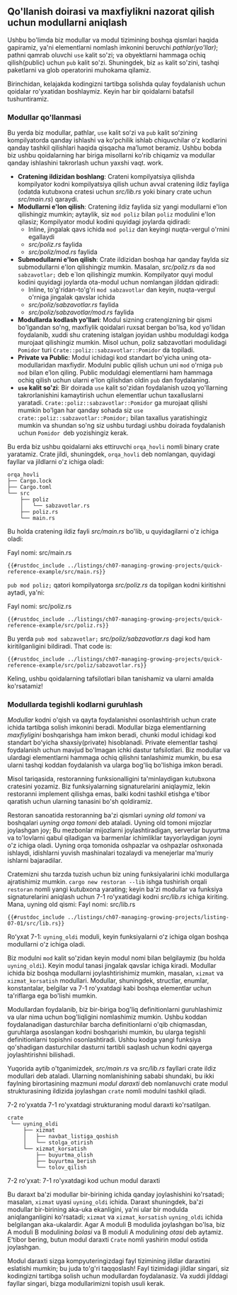 ## Qo'llanish doirasi va maxfiylikni nazorat qilish uchun modullarni aniqlash

Ushbu bo'limda biz modullar va modul tizimining boshqa qismlari haqida gapiramiz, ya'ni elementlarni nomlash imkonini beruvchi *pathlar(yo'llar)*; pathni qamrab oluvchi `use` kalit so'zi; va obyektlarni hammaga ochiq qilish(public) uchun `pub` kalit so'zi. Shuningdek, biz `as` kalit so'zini, tashqi paketlarni va glob operatorini muhokama qilamiz.

Birinchidan, kelajakda kodingizni tartibga solishda qulay foydalanish uchun qoidalar ro'yxatidan boshlaymiz. Keyin har bir qoidalarni batafsil tushuntiramiz.

### Modullar qo'llanmasi

Bu yerda biz modullar, pathlar, `use` kalit soʻzi va `pub` kalit soʻzining kompilyatorda qanday ishlashi va koʻpchilik ishlab chiquvchilar oʻz kodlarini qanday tashkil qilishlari haqida qisqacha maʼlumot beramiz. Ushbu bobda biz ushbu qoidalarning har biriga misollarni ko'rib chiqamiz va modullar qanday ishlashini takrorlash uchun yaxshi vaqt.
work.

- **Cratening ildizidan boshlang**: Crateni kompilyatsiya qilishda kompilyator kodni kompilyatsiya qilish uchun avval cratening ildiz fayliga (odatda kutubxona cratesi uchun *src/lib.rs* yoki binary crate uchun *src/main.rs*) qaraydi.
- **Modullarni e'lon qilish**: Cratening ildiz faylida siz yangi modullarni e'lon qilishingiz mumkin; aytaylik, siz `mod poliz` bilan `poliz` modulini e'lon qilasiz; 
Kompilyator modul kodini quyidagi joylarda qidiradi:
  - Inline, jingalak qavs ichida `mod poliz` dan keyingi nuqta-vergul o'rnini egallaydi
  - *src/poliz.rs* faylida
  - *src/poliz/mod.rs* faylida
- **Submodullarni e'lon qilish**: Crate ildizidan boshqa har qanday faylda siz submodullarni e'lon qilishingiz mumkin. Masalan, *src/poliz.rs* da `mod sabzavotlar;` deb e`lon qilishingiz mumkin. Kompilyator quyi modul kodini quyidagi joylarda ota-modul uchun nomlangan jilddan qidiradi:
  - Inline, to'g'ridan-to'g'ri `mod sabzavotlar` dan keyin, nuqta-vergul o'rniga jingalak qavslar ichida
  - *src/poliz/sabzavotlar.rs* faylida
  - *src/poliz/sabzavotlar/mod.rs* faylida
- **Modullarda kodlash yo'llari**: Modul sizning cratengizning bir qismi bo'lgandan so'ng, maxfiylik qoidalari ruxsat bergan bo'lsa, kod yo'lidan foydalanib, xuddi shu cratening istalgan joyidan ushbu moduldagi kodga murojaat qilishingiz mumkin. Misol uchun, poliz sabzavotlari modulidagi `Pomidor` turi `Crate::poliz::sabzavotlar::Pomidor` da topiladi.
- **Private va Public**: Modul ichidagi kod standart bo'yicha uning ota-modullaridan maxfiydir. Modulni public qilish uchun uni `mod` o'rniga `pub mod` bilan e’lon qiling. Public moduldagi elementlarni ham hammaga ochiq qilish uchun ularni e'lon qilishdan oldin `pub` dan foydalaning.
- **`use` kalit so'zi**: Bir doirada `use` kalit so'zidan foydalanish uzoq yo'llarning takrorlanishini kamaytirish uchun elementlar uchun taxalluslarni yaratadi. `Crate::poliz::sabzavotlar::Pomidor` ga murojaat qilishi mumkin bo'lgan har qanday sohada siz `use crate::poliz::sabzavotlar::Pomidor;` bilan taxallus yaratishingiz mumkin va shundan so'ng siz ushbu turdagi ushbu doirada foydalanish uchun `Pomidor `deb yozishingiz kerak.

Bu erda biz ushbu qoidalarni aks ettiruvchi `orqa_hovli` nomli binary crate yaratamiz. Crate jildi, shuningdek, `orqa_hovli` deb nomlangan, quyidagi fayllar va jildlarni o'z ichiga oladi:

```text
orqa_hovli
├── Cargo.lock
├── Cargo.toml
└── src
    ├── poliz
    │   └── sabzavotlar.rs
    ├── poliz.rs
    └── main.rs
```

Bu holda cratening ildiz fayli *src/main.rs* bo'lib, u quyidagilarni o'z ichiga oladi:

<span class="filename">Fayl nomi: src/main.rs</span>

```rust,noplayground,ignore
{{#rustdoc_include ../listings/ch07-managing-growing-projects/quick-reference-example/src/main.rs}}
```
`pub mod poliz;` qatori kompilyatorga *src/poliz.rs* da topilgan kodni kiritishni aytadi, ya'ni:

<span class="filename">Fayl nomi: src/poliz.rs</span>

```rust,noplayground,ignore
{{#rustdoc_include ../listings/ch07-managing-growing-projects/quick-reference-example/src/poliz.rs}}
```

Bu yerda `pub mod sabzavotlar;` *src/poliz/sabzavotlar.rs* dagi kod ham kiritilganligini bildiradi. That code is:

```rust,noplayground,ignore
{{#rustdoc_include ../listings/ch07-managing-growing-projects/quick-reference-example/src/poliz/sabzavotlar.rs}}
```

Keling, ushbu qoidalarning tafsilotlari bilan tanishamiz va ularni amalda ko'rsatamiz!

### Modullarda tegishli kodlarni guruhlash

*Modullar* kodni o'qish va qayta foydalanishni osonlashtirish uchun crate ichida tartibga solish imkonini beradi.
Modullar bizga elementlarning *maxfiyligini* boshqarishga ham imkon beradi, chunki modul ichidagi kod standart boʻyicha shaxsiy(private) hisoblanadi. Private elementlar tashqi foydalanish uchun mavjud bo'lmagan ichki dastur tafsilotlari. Biz modullar va ulardagi elementlarni hammaga ochiq qilishni tanlashimiz mumkin, bu esa ularni tashqi koddan foydalanish va ularga bog'liq bo'lishiga imkon beradi.

Misol tariqasida, restoranning funksionalligini ta'minlaydigan kutubxona cratesini yozamiz. Biz funksiyalarning signaturelarini aniqlaymiz, lekin restoranni implement qilishga emas, balki kodni tashkil etishga e'tibor qaratish uchun ularning tanasini bo'sh qoldiramiz.

Restoran sanoatida restoranning ba'zi qismlari *uyning old tomoni* va boshqalari *uyning orqa tomoni* deb ataladi. Uyning old tomoni mijozlar joylashgan joy; Bu mezbonlar mijozlarni joylashtiradigan, serverlar buyurtma va to'lovlarni qabul qiladigan va barmenlar ichimliklar tayyorlaydigan joyni o'z ichiga oladi. Uyning orqa tomonida oshpazlar va oshpazlar oshxonada ishlaydi, idishlarni yuvish mashinalari tozalaydi va menejerlar ma'muriy ishlarni bajaradilar.

Cratemizni shu tarzda tuzish uchun biz uning funksiyalarini ichki modullarga ajratishimiz mumkin. `cargo new restoran --lib` ishga tushirish orqali `restoran` nomli yangi kutubxona yarating; keyin ba'zi modullar va funksiya signaturelarini aniqlash uchun 7-1 ro'yxatidagi kodni *src/lib.rs* ichiga kiriting. Mana, uyning old qismi:
<span class="filename">Fayl nomi: src/lib.rs</span>

```rust,noplayground
{{#rustdoc_include ../listings/ch07-managing-growing-projects/listing-07-01/src/lib.rs}}
```

<span class="caption">Roʻyxat 7-1: `uyning_oldi` moduli, keyin funksiyalarni oʻz ichiga olgan boshqa modullarni oʻz ichiga oladi.</span>

Biz modulni `mod` kalit so'zidan keyin modul nomi bilan belgilaymiz (bu holda `uyning_oldi`). Keyin modul tanasi jingalak qavslar ichiga kiradi. Modullar ichida biz boshqa modullarni joylashtirishimiz mumkin, masalan, `xizmat` va `xizmat_korsatish` modullari. Modullar, shuningdek, structlar, enumlar, konstantalar, belgilar va 7-1 ro'yxatdagi kabi boshqa elementlar uchun ta'riflarga ega bo'lishi mumkin.

Modullardan foydalanib, biz bir-biriga bog'liq definitionlarni guruhlashimiz va ular nima uchun bog'liqligini nomlashimiz mumkin. Ushbu koddan foydalanadigan dasturchilar barcha definitionlarni o'qib chiqmasdan, guruhlarga asoslangan kodni boshqarishi mumkin, bu ularga tegishli definitionlarni topishni osonlashtiradi. Ushbu kodga yangi funksiya qo'shadigan dasturchilar dasturni tartibli saqlash uchun kodni qayerga joylashtirishni bilishadi.

Yuqorida aytib o'tganimizdek, *src/main.rs* va *src/lib.rs* fayllari crate ildiz modullari deb ataladi. Ularning nomlanishining sababi shundaki, bu ikki faylning birortasining mazmuni *modul daraxti* deb nomlanuvchi crate modul strukturasining ildizida joylashgan `crate` nomli modulni tashkil qiladi.

7-2 ro'yxatda 7-1 ro'yxatdagi strukturaning modul daraxti ko'rsatilgan.

```text
crate
 └── uyning_oldi
     ├── xizmat
     │   ├── navbat_listiga_qoshish
     │   └── stolga_otirish
     └── xizmat_korsatish
         ├── buyurtma_olish
         ├── buyurtma_berish
         └── tolov_qilish
```

<span class="caption">7-2 ro'yxat: 7-1 ro'yxatdagi kod uchun modul daraxti</span>

Bu daraxt ba'zi modullar bir-birining ichida qanday joylashishini ko'rsatadi; masalan, `xizmat` uyasi `uyning_oldi` ichida. Daraxt shuningdek, ba'zi modullar bir-birining aka-uka ekanligini, ya'ni ular bir modulda aniqlanganligini ko'rsatadi; `xizmat` va `xizmat_korsatish` `uyning_oldi` ichida belgilangan aka-ukalardir. Agar A moduli B modulida joylashgan bo'lsa, biz A moduli B modulining *bolasi* va B moduli A modulining *otasi* deb aytamiz. E'tibor bering, butun modul daraxti `Crate` nomli yashirin modul ostida joylashgan.

Modul daraxti sizga kompyuteringizdagi fayl tizimining jildlar daraxtini eslatishi mumkin; bu juda to'g'ri taqqoslash! Fayl tizimidagi jildlar singari, siz kodingizni tartibga solish uchun modullardan foydalanasiz. Va xuddi jilddagi fayllar singari, bizga modullarimizni topish usuli kerak.
